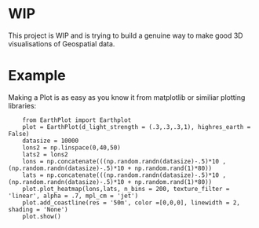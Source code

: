 # WIP
This project is WIP and is trying to build a genuine way to make good 3D visualisations of Geospatial data.

# Example
Making a Plot is as easy as you know it from matplotlib or similiar plotting libraries:
```
    from EarthPlot import Earthplot
    plot = EarthPlot(d_light_strength = (.3,.3,.3,1), highres_earth = False)
    datasize = 10000
    lons2 = np.linspace(0,40,50)
    lats2 = lons2
    lons = np.concatenate(((np.random.randn(datasize)-.5)*10 , (np.random.randn(datasize)-.5)*10 + np.random.rand(1)*80))
    lats = np.concatenate(((np.random.randn(datasize)-.5)*10 , (np.random.randn(datasize)-.5)*10 + np.random.rand(1)*80))
    plot.plot_heatmap(lons,lats, n_bins = 200, texture_filter = 'linear', alpha = .7, mpl_cm = 'jet')
    plot.add_coastline(res = '50m', color =[0,0,0], linewidth = 2, shading = 'None')
    plot.show()
   ```
